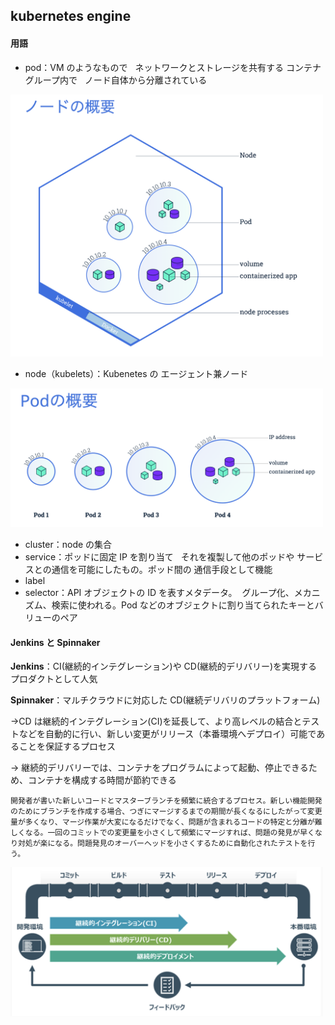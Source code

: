 ## kubernetes engine

#### 用語

- pod：VM のようなもので   ネットワークとストレージを共有する コンテナグループ内で   ノード自体から分離されている

<img src="pod.png" width="500px">

- node（kubelets）：Kubenetes の エージェント兼ノード

<img src="node.png" width="500px">

- cluster：node の集合
- service：ポッドに固定 IP を割り当て   それを複製して他のポッドや サービスとの通信を可能にしたもの。ポッド間の 通信手段として機能
- label
- selector：API オブジェクトの ID を表すメタデータ。  グループ化、メカニズム、検索に使われる。Pod などのオブジェクトに割り当てられたキーとバリューのペア

#### Jenkins と Spinnaker

**Jenkins**：CI(継続的インテグレーション)や CD(継続的デリバリー)を実現するプロダクトとして人気

**Spinnaker**：マルチクラウドに対応した CD(継続デリバリのプラットフォーム)

&rarr;CD は継続的インテグレーション(CI)を延長して、より高レベルの結合とテストなどを自動的に行い、新しい変更がリリース（本番環境へデプロイ）可能であることを保証するプロセス

&rarr; 継続的デリバリーでは、コンテナをプログラムによって起動、停止できるため、コンテナを構成する時間が節約できる

    開発者が書いた新しいコードとマスターブランチを頻繁に統合するプロセス。新しい機能開発のためにブランチを作成する場合、つぎにマージするまでの期間が長くなるにしたがって変更量が多くなり、マージ作業が大変になるだけでなく、問題が含まれるコードの特定と分離が難しくなる。一回のコミットでの変更量を小さくして頻繁にマージすれば、問題の発見が早くなり対処が楽になる。問題発見のオーバーヘッドを小さくするために自動化されたテストを行う。

<img src="ci-cd.png" width="500px">
